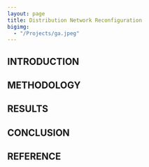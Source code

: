 ```yaml
---
layout: page
title: Distribution Network Reconfiguration 
bigimg: 
  - "/Projects/ga.jpeg"
---
```


## INTRODUCTION

## METHODOLOGY
## RESULTS
## CONCLUSION
## REFERENCE
